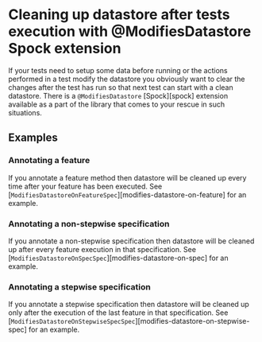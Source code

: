 # Cleaning up datastore after tests execution with @ModifiesDatastore Spock extension

If your tests need to setup some data before running or the actions performed in a test modify the datastore you obviously want to clear the changes after the test has run so that next test can start with a clean datastore. There is a `@ModifiesDatastore` [Spock][spock] extension available as a part of the library that comes to your rescue in such situations.

## Examples

### Annotating a feature

If you annotate a feature method then datastore will be cleaned up every time after your feature has been executed. See [`ModifiesDatastoreOnFeatureSpec`][modifies-datastore-on-feature] for an example.

### Annotating a non-stepwise specification

If you annotate a non-stepwise specification then datastore will be cleaned up after every feature execution in that specification. See [`ModifiesDatastoreOnSpecSpec`][modifies-datastore-on-spec] for an example.

### Annotating a stepwise specification
If you annotate a stepwise specification then datastore will be cleaned up only after the execution of the last feature in that specification. See [`ModifiesDatastoreOnStepwiseSpecSpec`][modifies-datastore-on-stepwise-spec] for an example.
